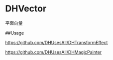 # DHVector
平面向量

##Usage

https://github.com/DHUsesAll/DHTransformEffect


https://github.com/DHUsesAll/DHMagicPainter
